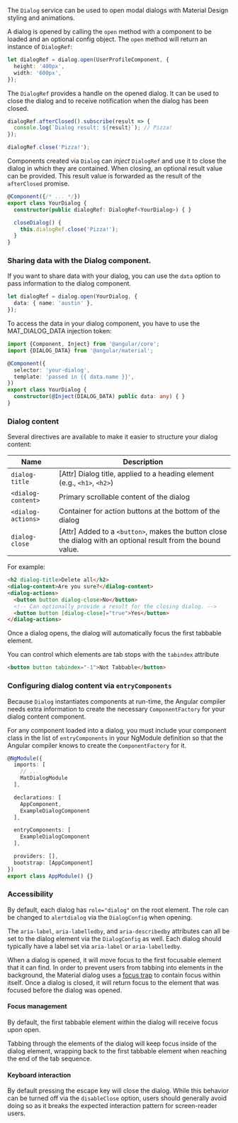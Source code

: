 The `Dialog` service can be used to open modal dialogs with Material Design styling and
animations.

<!-- example(dialog-overview) -->

A dialog is opened by calling the `open` method with a component to be loaded and an optional
config object. The `open` method will return an instance of `DialogRef`:

```ts
let dialogRef = dialog.open(UserProfileComponent, {
  height: '400px',
  width: '600px',
});
```

The `DialogRef` provides a handle on the opened dialog. It can be used to close the dialog and to
receive notification when the dialog has been closed.

```ts
dialogRef.afterClosed().subscribe(result => {
  console.log(`Dialog result: ${result}`); // Pizza!
});

dialogRef.close('Pizza!');
```

Components created via `Dialog` can _inject_ `DialogRef` and use it to close the dialog
in which they are contained. When closing, an optional result value can be provided. This result
value is forwarded as the result of the `afterClosed` promise.

```ts
@Component({/* ... */})
export class YourDialog {
  constructor(public dialogRef: DialogRef<YourDialog>) { }

  closeDialog() {
    this.dialogRef.close('Pizza!');
  }
}
```

### Sharing data with the Dialog component.
If you want to share data with your dialog, you can use the `data` option to pass information to the dialog component.

```ts
let dialogRef = dialog.open(YourDialog, {
  data: { name: 'austin' },
});
```

To access the data in your dialog component, you have to use the MAT_DIALOG_DATA injection token:

```ts
import {Component, Inject} from '@angular/core';
import {DIALOG_DATA} from '@angular/material';

@Component({
  selector: 'your-dialog',
  template: 'passed in {{ data.name }}',
})
export class YourDialog {
  constructor(@Inject(DIALOG_DATA) public data: any) { }
}
```

<!-- example(dialog-data) -->

### Dialog content
Several directives are available to make it easier to structure your dialog content:

| Name                  | Description                                                                                                   |
|-----------------------|---------------------------------------------------------------------------------------------------------------|
| `dialog-title`     | \[Attr] Dialog title, applied to a heading element (e.g., `<h1>`, `<h2>`)                                     |
| `<dialog-content>` | Primary scrollable content of the dialog                                                                      |
| `<dialog-actions>` | Container for action buttons at the bottom of the dialog                                                      |
| `dialog-close`     | \[Attr] Added to a `<button>`, makes the button close the dialog with an optional result from the bound value.|

For example:
```html
<h2 dialog-title>Delete all</h2>
<dialog-content>Are you sure?</dialog-content>
<dialog-actions>
  <button button dialog-close>No</button>
  <!-- Can optionally provide a result for the closing dialog. -->
  <button button [dialog-close]="true">Yes</button>
</dialog-actions>
```

Once a dialog opens, the dialog will automatically focus the first tabbable element.

You can control which elements are tab stops with the `tabindex` attribute

```html
<button button tabindex="-1">Not Tabbable</button>
```

<!-- example(dialog-content) -->

### Configuring dialog content via `entryComponents`

Because `Dialog` instantiates components at run-time, the Angular compiler needs extra
information to create the necessary `ComponentFactory` for your dialog content component.

For any component loaded into a dialog, you must include your component class in the list of
`entryComponents` in your NgModule definition so that the Angular compiler knows to create
the `ComponentFactory` for it.

```ts
@NgModule({
  imports: [
    // ...
    MatDialogModule
  ],

  declarations: [
    AppComponent,
    ExampleDialogComponent
  ],

  entryComponents: [
    ExampleDialogComponent
  ],

  providers: [],
  bootstrap: [AppComponent]
})
export class AppModule() {}
```

### Accessibility
By default, each dialog has `role="dialog"` on the root element. The role can be changed to
`alertdialog` via the `DialogConfig` when opening.

The `aria-label`, `aria-labelledby`, and `aria-describedby` attributes can all be set to the
dialog element via the `DialogConfig` as well. Each dialog should typically have a label
set via `aria-label` or `aria-labelledby`.

When a dialog is opened, it will move focus to the first focusable element that it can find. In
order to prevent users from tabbing into elements in the background, the Material dialog uses
a [focus trap](https://material.angular.io/cdk/a11y/overview#focustrap) to contain focus
within itself. Once a dialog is closed, it will return focus to the element that was focused
before the dialog was opened.

#### Focus management
By default, the first tabbable element within the dialog will receive focus upon open.

Tabbing through the elements of the dialog will keep focus inside of the dialog element,
wrapping back to the first tabbable element when reaching the end of the tab sequence.

#### Keyboard interaction
By default pressing the escape key will close the dialog. While this behavior can
be turned off via the `disableClose` option, users should generally avoid doing so
as it breaks the expected interaction pattern for screen-reader users.
